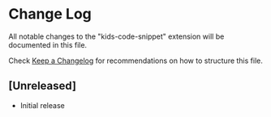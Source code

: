 # Change Log

All notable changes to the "kids-code-snippet" extension will be documented in this file.

Check [Keep a Changelog](http://keepachangelog.com/) for recommendations on how to structure this file.

## [Unreleased]

- Initial release